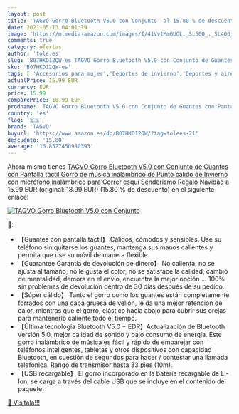 ```yaml
---
layout: post
title: 'TAGVO Gorro Bluetooth V5.0 con Conjunto  al 15.80 % de descuento'
date: 2021-05-13 04:01:19
image: 'https://m.media-amazon.com/images/I/41VvtMmGUOL._SL500_._SL400_.jpg'
comments: true
category: ofertas
author: 'tole.es'
slug: 'B07HKD12QW-es TAGVO Gorro Bluetooth V5.0 con Conjunto de Guantes con...'
sku: 'B07HKD12QW-es'
tags: [ 'Accesorios para mujer','Deportes de invierno','Deportes y aire libre','Esquí','Gorros de esquí para hombre','Ropa','Ropa de esquí','Ropa de esquí para hombre','Ropa para mujer','Ropa y equipo para deportes','navidad','tagvo', ]
actualPrice: 15.99 EUR
currency: EUR
price: 15.99
comparePrice: 18.99 EUR
prodname: 'TAGVO Gorro Bluetooth V5.0 con Conjunto de Guantes con Pantalla táctil  Gorro de música inalámbrico de Punto cálido de Invierno con micrófono inalámbrico para Correr esquí Senderismo Regalo Navidad'
country: 'es'
flag: '🇪🇸'
brand: 'TAGVO'
buyurl: 'https://www.amazon.es/dp/B07HKD12QW/?tag=tolees-21'
descuento: '15.80'
average: '16.8527450980393'
---
```


Ahora mismo tienes [TAGVO Gorro Bluetooth V5.0 con Conjunto de Guantes con Pantalla táctil  Gorro de música inalámbrico de Punto cálido de Invierno con micrófono inalámbrico para Correr esquí Senderismo Regalo Navidad](https://www.amazon.es/dp/B07HKD12QW/?tag=tolees-21) a 15.99 EUR (original: 18.99 EUR) (15.80 %  de descuento) en el siguiente enlace!

[![TAGVO Gorro Bluetooth V5.0 con Conjunto ](https://m.media-amazon.com/images/I/41VvtMmGUOL._SL500_._SL400_.jpg)](https://www.amazon.es/dp/B07HKD12QW/?tag=tolees-21)

🔎:

- 【Guantes con pantalla táctil】 Cálidos, cómodos y sensibles. Use su teléfono sin quitarse los guantes, mantenga sus manos calientes y permita que use su móvil de manera flexible.
- 【Guarantee Garantía de devolución de dinero】 No calienta, no se ajusta al tamaño, no le gusta el color, no se satisface la calidad, cambió de mentalidad, demora en el envío, encuentra la mejor opción ... 100% sin problemas de devolución dentro de 30 días después de su pedido.
- 【Súper cálido】 Tanto el gorro como los guantes están completamente forrados con una capa gruesa de vellón, le da una mejor retención de calor, mientras que el gorro, elástico hacia abajo para cubrir sus orejas para mantenerlo caliente todo el tiempo.
- 【Última tecnología Bluetooth V5.0 + EDR】Actualización de Bluetooth versión 5.0, mejor calidad de sonido y bajo consumo de energía. Este gorro inalámbrico de música es fácil y rápido de emparejar con teléfonos inteligentes, tabletas y otros dispositivos con capacidad Bluetooth, en cuestión de segundos para hacer / contestar una llamada telefónica. Rango de transmisor hasta 33 pies (10m).
- 【USB recargable】 El gorro incorporado en la batería recargable de Li-Ion, se carga a través del cable USB que se incluye en el contenido del paquete.

[🛒 Visítala!!!](https://www.amazon.es/dp/B07HKD12QW/?tag=tolees-21)
